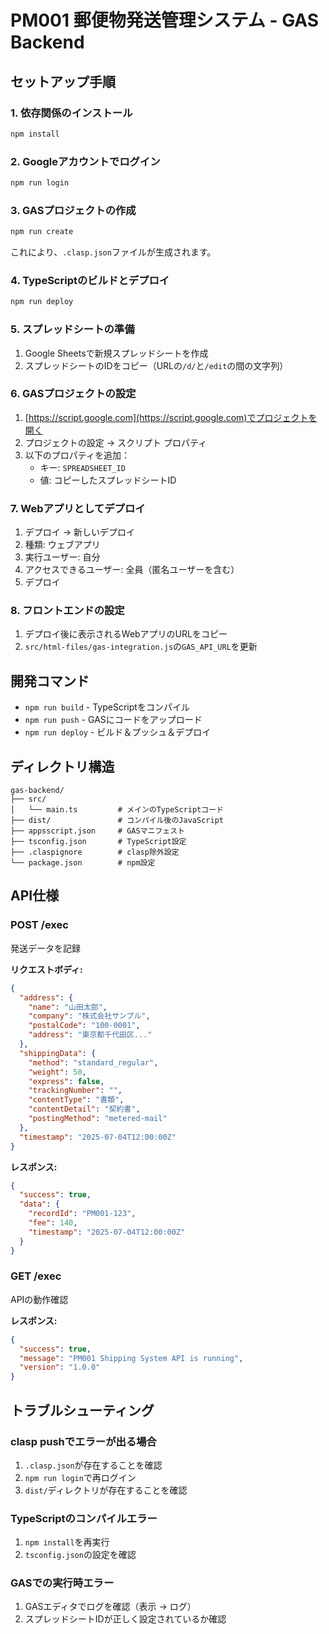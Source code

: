 # PM001 郵便物発送管理システム - GAS Backend

## セットアップ手順

### 1. 依存関係のインストール
```bash
npm install
```

### 2. Googleアカウントでログイン
```bash
npm run login
```

### 3. GASプロジェクトの作成
```bash
npm run create
```
これにより、`.clasp.json`ファイルが生成されます。

### 4. TypeScriptのビルドとデプロイ
```bash
npm run deploy
```

### 5. スプレッドシートの準備
1. Google Sheetsで新規スプレッドシートを作成
2. スプレッドシートのIDをコピー（URLの`/d/`と`/edit`の間の文字列）

### 6. GASプロジェクトの設定
1. [https://script.google.com](https://script.google.com)でプロジェクトを開く
2. プロジェクトの設定 → スクリプト プロパティ
3. 以下のプロパティを追加：
   - キー: `SPREADSHEET_ID`
   - 値: コピーしたスプレッドシートID

### 7. Webアプリとしてデプロイ
1. デプロイ → 新しいデプロイ
2. 種類: ウェブアプリ
3. 実行ユーザー: 自分
4. アクセスできるユーザー: 全員（匿名ユーザーを含む）
5. デプロイ

### 8. フロントエンドの設定
1. デプロイ後に表示されるWebアプリのURLをコピー
2. `src/html-files/gas-integration.js`の`GAS_API_URL`を更新

## 開発コマンド

- `npm run build` - TypeScriptをコンパイル
- `npm run push` - GASにコードをアップロード
- `npm run deploy` - ビルド＆プッシュ＆デプロイ

## ディレクトリ構造

```
gas-backend/
├── src/
│   └── main.ts         # メインのTypeScriptコード
├── dist/               # コンパイル後のJavaScript
├── appsscript.json     # GASマニフェスト
├── tsconfig.json       # TypeScript設定
├── .claspignore        # clasp除外設定
└── package.json        # npm設定
```

## API仕様

### POST /exec
発送データを記録

**リクエストボディ:**
```json
{
  "address": {
    "name": "山田太郎",
    "company": "株式会社サンプル",
    "postalCode": "100-0001",
    "address": "東京都千代田区..."
  },
  "shippingData": {
    "method": "standard_regular",
    "weight": 50,
    "express": false,
    "trackingNumber": "",
    "contentType": "書類",
    "contentDetail": "契約書",
    "postingMethod": "metered-mail"
  },
  "timestamp": "2025-07-04T12:00:00Z"
}
```

**レスポンス:**
```json
{
  "success": true,
  "data": {
    "recordId": "PM001-123",
    "fee": 140,
    "timestamp": "2025-07-04T12:00:00Z"
  }
}
```

### GET /exec
APIの動作確認

**レスポンス:**
```json
{
  "success": true,
  "message": "PM001 Shipping System API is running",
  "version": "1.0.0"
}
```

## トラブルシューティング

### clasp pushでエラーが出る場合
1. `.clasp.json`が存在することを確認
2. `npm run login`で再ログイン
3. `dist/`ディレクトリが存在することを確認

### TypeScriptのコンパイルエラー
1. `npm install`を再実行
2. `tsconfig.json`の設定を確認

### GASでの実行時エラー
1. GASエディタでログを確認（表示 → ログ）
2. スプレッドシートIDが正しく設定されているか確認
